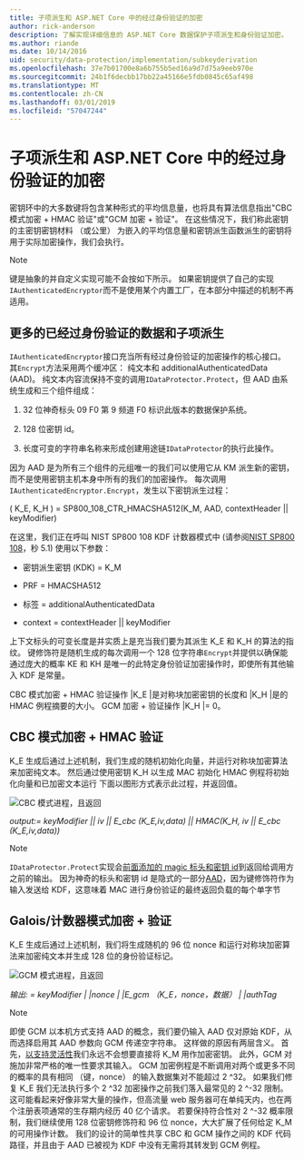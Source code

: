 ```yaml
---
title: 子项派生和 ASP.NET Core 中的经过身份验证的加密
author: rick-anderson
description: 了解实现详细信息的 ASP.NET Core 数据保护子项派生和身份验证加密。
ms.author: riande
ms.date: 10/14/2016
uid: security/data-protection/implementation/subkeyderivation
ms.openlocfilehash: 37e7b01700e8a6b755b5ed16a9d7d75a9eeb970e
ms.sourcegitcommit: 24b1f6decbb17bb22a45166e5fdb0845c65af498
ms.translationtype: MT
ms.contentlocale: zh-CN
ms.lasthandoff: 03/01/2019
ms.locfileid: "57047244"
---
```

# <a name="subkey-derivation-and-authenticated-encryption-in-aspnet-core"></a>子项派生和 ASP.NET Core 中的经过身份验证的加密

<a name="data-protection-implementation-subkey-derivation"></a>

密钥环中的大多数键将包含某种形式的平均信息量，也将具有算法信息指出"CBC 模式加密 + HMAC 验证"或"GCM 加密 + 验证"。 在这些情况下，我们称此密钥的主密钥密钥材料 （或公里） 为嵌入的平均信息量和密钥派生函数派生的密钥将用于实际加密操作，我们会执行。

> [!NOTE]
> 键是抽象的并自定义实现可能不会按如下所示。 如果密钥提供了自己的实现`IAuthenticatedEncryptor`而不是使用某个内置工厂，在本部分中描述的机制不再适用。

<a name="data-protection-implementation-subkey-derivation-aad"></a>

## <a name="additional-authenticated-data-and-subkey-derivation"></a>更多的已经过身份验证的数据和子项派生

`IAuthenticatedEncryptor`接口充当所有经过身份验证的加密操作的核心接口。 其`Encrypt`方法采用两个缓冲区： 纯文本和 additionalAuthenticatedData (AAD)。 纯文本内容流保持不变的调用`IDataProtector.Protect`，但 AAD 由系统生成和三个组件组成：

1. 32 位神奇标头 09 F0 第 9 频道 F0 标识此版本的数据保护系统。

2. 128 位密钥 id。

3. 长度可变的字符串名称来形成创建用途链`IDataProtector`的执行此操作。

因为 AAD 是为所有三个组件的元组唯一的我们可以使用它从 KM 派生新的密钥，而不是使用密钥主机本身中所有的我们的加密操作。 每次调用`IAuthenticatedEncryptor.Encrypt`，发生以下密钥派生过程：

( K_E, K_H ) = SP800_108_CTR_HMACSHA512(K_M, AAD, contextHeader || keyModifier)

在这里，我们正在呼叫 NIST SP800 108 KDF 计数器模式中 (请参阅[NIST SP800 108](http://nvlpubs.nist.gov/nistpubs/Legacy/SP/nistspecialpublication800-108.pdf)，秒 5.1) 使用以下参数：

* 密钥派生密钥 (KDK) = K_M

* PRF = HMACSHA512

* 标签 = additionalAuthenticatedData

* context = contextHeader || keyModifier

上下文标头的可变长度是并实质上是充当我们要为其派生 K_E 和 K_H 的算法的指纹。 键修饰符是随机生成的每次调用一个 128 位字符串`Encrypt`并提供以确保能通过庞大的概率 KE 和 KH 是唯一的此特定身份验证加密操作时，即使所有其他输入 KDF 是常量。

CBC 模式加密 + HMAC 验证操作 |K_E |是对称块加密密钥的长度和 |K_H |是的 HMAC 例程摘要的大小。 GCM 加密 + 验证操作 |K_H |= 0。

## <a name="cbc-mode-encryption--hmac-validation"></a>CBC 模式加密 + HMAC 验证

K_E 生成后通过上述机制，我们生成的随机初始化向量，并运行对称块加密算法来加密纯文本。 然后通过使用密钥 K_H 以生成 MAC 初始化 HMAC 例程将初始化向量和已加密文本运行 下面以图形方式表示此过程，并返回值。

![CBC 模式进程，且返回](subkeyderivation/_static/cbcprocess.png)

*output:= keyModifier || iv || E_cbc (K_E,iv,data) || HMAC(K_H, iv || E_cbc (K_E,iv,data))*

> [!NOTE]
> `IDataProtector.Protect`实现会[前面添加的 magic 标头和密钥 id](xref:security/data-protection/implementation/authenticated-encryption-details)到返回给调用方之前的输出。 因为神奇的标头和密钥 id 是隐式的一部分[AAD](xref:security/data-protection/implementation/subkeyderivation#data-protection-implementation-subkey-derivation-aad)，因为键修饰符作为输入发送给 KDF，这意味着 MAC 进行身份验证的最终返回负载的每个单字节

## <a name="galoiscounter-mode-encryption--validation"></a>Galois/计数器模式加密 + 验证

K_E 生成后通过上述机制，我们将生成随机的 96 位 nonce 和运行对称块加密算法来加密纯文本并生成 128 位的身份验证标记。

![GCM 模式进程，且返回](subkeyderivation/_static/galoisprocess.png)

*输出: = keyModifier | |nonce | |E_gcm （K_E，nonce，数据） | |authTag*

> [!NOTE]
> 即使 GCM 以本机方式支持 AAD 的概念，我们要仍输入 AAD 仅对原始 KDF，从而选择启用其 AAD 参数向 GCM 传递空字符串。 这样做的原因有两层含义。 首先，[以支持灵活性](xref:security/data-protection/implementation/context-headers#data-protection-implementation-context-headers)我们永远不会想要直接将 K_M 用作加密密钥。 此外，GCM 对施加非常严格的唯一性要求其输入。 GCM 加密例程是不断调用对两个或更多不同的概率的具有相同 （键，nonce） 的输入数据集对不能超过 2 ^32。 如果我们修复 K_E 我们无法执行多个 2 ^32 加密操作之前我们落入最常见的 2 ^-32 限制。 这可能看起来好像非常大量的操作，但高流量 web 服务器可在单纯天内，也在两个注册表项通常的生存期内经历 40 亿个请求。 若要保持符合性对 2 ^-32 概率限制，我们继续使用 128 位密钥修饰符和 96 位 nonce，大大扩展了任何给定 K_M 的可用操作计数。 我们的设计的简单性共享 CBC 和 GCM 操作之间的 KDF 代码路径，并且由于 AAD 已被视为 KDF 中没有无需将其转发到 GCM 例程。
